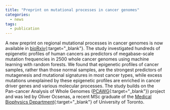 ```yaml
---
title: "Preprint on mutational processes in cancer genomes"
categories:
  - news
tags:
  - publication
---
```


A new preprint on regional mutational processes in cancer genomes is now available in [bioRxiv][preprint]{:target="_blank"}. The study investigated hundreds of epigenetic profiles of human cancers as predictors of megabase-scale mutation frequencies in 2500 whole cancer genomes using machine learning with random forests. We found that epigenetic profiles of cancer samples, rather than those normal samples, are the strongest predictors of mutagenesis and mutational signatures in most cancer types, while excess mutations unexplained by these epigenetic profiles are enriched in cancer driver genes and various molecular processes. The study builds on the Pan-cancer Analysis of Whole Genomes ([PCAWG][PCAWG]{:target="_blank"}) project and was led by Oliver Ocsenas, a recent MSc graduate of the [Medical Biophysics Department][MBP]{:target="_blank"} of University of Toronto. 

[preprint]: https://www.biorxiv.org/content/10.1101/2021.05.14.444202v1
[PCAWG]: https://nature.com/articles/s41586-020-1969-6
[MBP]: https://medbio.utoronto.ca/medical-biophysics